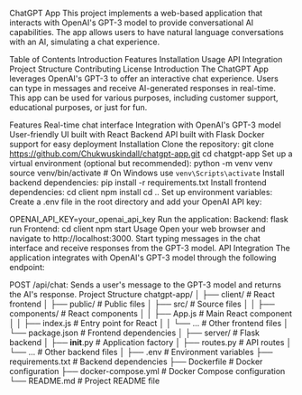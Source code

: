 ChatGPT App
This project implements a web-based application that interacts with OpenAI's GPT-3 model to provide conversational AI capabilities. The app allows users to have natural language conversations with an AI, simulating a chat experience.

Table of Contents
Introduction
Features
Installation
Usage
API Integration
Project Structure
Contributing
License
Introduction
The ChatGPT App leverages OpenAI's GPT-3 to offer an interactive chat experience. Users can type in messages and receive AI-generated responses in real-time. This app can be used for various purposes, including customer support, educational purposes, or just for fun.

Features
Real-time chat interface
Integration with OpenAI's GPT-3 model
User-friendly UI built with React
Backend API built with Flask
Docker support for easy deployment
Installation
Clone the repository:
git clone https://github.com/Chukwuskindall/chatgpt-app.git
cd chatgpt-app
Set up a virtual environment (optional but recommended):
python -m venv venv
source venv/bin/activate  # On Windows use `venv\Scripts\activate`
Install backend dependencies:
pip install -r requirements.txt
Install frontend dependencies:
cd client
npm install
cd ..
Set up environment variables:
Create a .env file in the root directory and add your OpenAI API key:

OPENAI_API_KEY=your_openai_api_key
Run the application:
Backend:
flask run
Frontend:
cd client
npm start
Usage
Open your web browser and navigate to http://localhost:3000.
Start typing messages in the chat interface and receive responses from the GPT-3 model.
API Integration
The application integrates with OpenAI's GPT-3 model through the following endpoint:

POST /api/chat: Sends a user's message to the GPT-3 model and returns the AI's response.
Project Structure
chatgpt-app/
│
├── client/                  # React frontend
│   ├── public/              # Public files
│   ├── src/                 # Source files
│   │   ├── components/      # React components
│   │   ├── App.js           # Main React component
│   │   ├── index.js         # Entry point for React
│   │   └── ...              # Other frontend files
│   └── package.json         # Frontend dependencies
│
├── server/                  # Flask backend
│   ├── __init__.py          # Application factory
│   ├── routes.py            # API routes
│   └── ...                  # Other backend files
│
├── .env                     # Environment variables
├── requirements.txt         # Backend dependencies
├── Dockerfile               # Docker configuration
├── docker-compose.yml       # Docker Compose configuration
└── README.md                # Project README file
